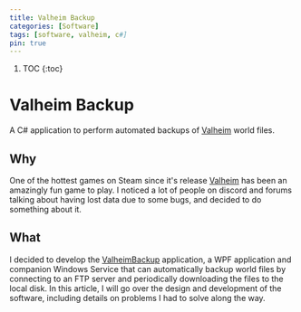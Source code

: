 ```yaml
---
title: Valheim Backup
categories: [Software]
tags: [software, valheim, c#]
pin: true
---
```

1. TOC
{:toc}

# Valheim Backup

A C# application to perform automated backups of [Valheim](https://store.steampowered.com/app/892970/Valheim/) world files.

## Why
One of the hottest games on Steam since it's release [Valheim](https://store.steampowered.com/app/892970/Valheim/) has been an amazingly fun game to play. I noticed a lot of people on discord and forums talking about having lost data due to some bugs, and decided to do something about it.

## What
I decided to develop the [ValheimBackup](https://github.com/slimnate/ValheimBackup) application, a WPF application and companion Windows Service that can automatically backup world files by connecting to an FTP server and periodically downloading the files to the local disk. In this article, I will go over the design and development of the software, including details on problems I had to solve along the way.